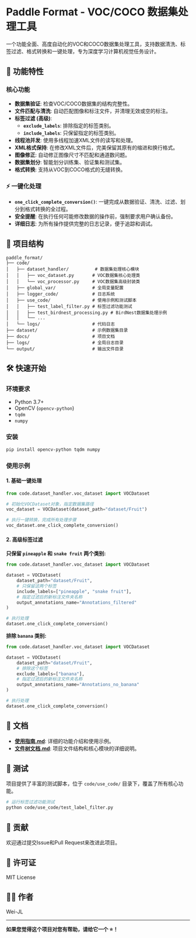 # Paddle Format - VOC/COCO 数据集处理工具

一个功能全面、高度自动化的VOC和COCO数据集处理工具，支持数据清洗、标签过滤、格式转换和一键处理，专为深度学习计算机视觉任务设计。

## 🚀 功能特性

### 核心功能
- **数据集验证**: 检查VOC/COCO数据集的结构完整性。
- **文件匹配与清洗**: 自动匹配图像和标注文件，并清理无效或空的标注。
- **标签过滤 (高级)**:
  - **`exclude_labels`**: 排除指定的标签类别。
  - **`include_labels`**: 只保留指定的标签类别。
- **线程池并发**: 使用多线程加速XML文件的读写和处理。
- **XML格式保持**: 在修改XML文件后，完美保留其原有的缩进和换行格式。
- **图像修正**: 自动修正图像尺寸不匹配和通道数问题。
- **数据集划分**: 智能划分训练集、验证集和测试集。
- **格式转换**: 支持从VOC到COCO格式的无缝转换。

### ⚡ 一键化处理
- **`one_click_complete_conversion()`**: 一键完成从数据验证、清洗、过滤、划分到格式转换的全过程。
- **安全提醒**: 在执行任何可能修改数据的操作前，强制要求用户确认备份。
- **详细日志**: 为所有操作提供完整的日志记录，便于追踪和调试。

## 📂 项目结构

```
paddle_format/
├── code/
│   ├── dataset_handler/          # 数据集处理核心模块
│   │   ├── voc_dataset.py       # VOC数据集核心处理类
│   │   └── voc_processor.py     # VOC数据集高级封装类
│   ├── global_var/              # 全局变量配置
│   ├── logger_code/             # 日志系统
│   ├── use_code/                # 使用示例和测试脚本
│   │   ├── test_label_filter.py # 标签过滤功能测试
│   │   ├── test_birdnest_processing.py # BirdNest数据集处理示例
│   │   └── ...
│   └── logs/                    # 代码日志
├── dataset/                     # 示例数据集目录
├── docs/                        # 项目文档
├── logs/                        # 全局日志目录
└── output/                      # 输出文件目录
```

## 🛠️ 快速开始

### 环境要求
- Python 3.7+
- OpenCV (`opencv-python`)
- `tqdm`
- `numpy`

### 安装
```bash
pip install opencv-python tqdm numpy
```

### 使用示例

#### 1. 基础一键处理
```python
from code.dataset_handler.voc_dataset import VOCDataset

# 初始化VOCDataset对象，指定数据集路径
voc_dataset = VOCDataset(dataset_path="dataset/Fruit")

# 执行一键转换，完成所有处理步骤
voc_dataset.one_click_complete_conversion()
```

#### 2. 高级标签过滤

**只保留 `pineapple` 和 `snake fruit` 两个类别:**
```python
from code.dataset_handler.voc_dataset import VOCDataset

dataset = VOCDataset(
    dataset_path="dataset/Fruit",
    # 只保留这两个标签
    include_labels=["pineapple", "snake fruit"],
    # 指定过滤后的新标注文件夹名称
    output_annotations_name="Annotations_filtered"
)

# 执行处理
dataset.one_click_complete_conversion()
```

**排除 `banana` 类别:**
```python
from code.dataset_handler.voc_dataset import VOCDataset

dataset = VOCDataset(
    dataset_path="dataset/Fruit",
    # 排除这个标签
    exclude_labels=["banana"],
    # 指定过滤后的新标注文件夹名称
    output_annotations_name="Annotations_no_banana"
)

# 执行处理
dataset.one_click_complete_conversion()
```

## 📖 文档

- **[使用指南.md](docs/使用指南.md)**: 详细的功能介绍和使用示例。
- **[文件树文档.md](docs/文件树文档.md)**: 项目文件结构和核心模块的详细说明。

## 🧪 测试

项目提供了丰富的测试脚本，位于 `code/use_code/` 目录下，覆盖了所有核心功能。

```bash
# 运行标签过滤功能测试
python code/use_code/test_label_filter.py
```

## 🤝 贡献

欢迎通过提交Issue和Pull Request来改进此项目。

## 📄 许可证

MIT License

## 👨‍💻 作者

Wei-JL

---

**如果您觉得这个项目对您有帮助，请给它一个 ⭐️！**